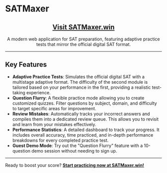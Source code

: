 # SATMaxer

<div align="center">
  <a href="https://satmaxer.win" target="_blank">
  </a>
</div>

<h2 align="center">
  <a href="https://satmaxer.win" target="_blank">Visit SATMaxer.win</a>
</h2>

<p align="center">
  A modern web application for SAT preparation, featuring adaptive practice tests that mirror the official digital SAT format.
</p>

---

## Key Features

- **Adaptive Practice Tests**: Simulates the official digital SAT with a multistage adaptive format. The difficulty of the second module is tailored based on your performance in the first, providing a realistic test-taking experience.
- **Question Flurry**: A flexible practice mode allowing you to create customized quizzes. Filter questions by subject, domain, and difficulty to target specific areas for improvement.
- **Review Mistakes**: Automatically tracks your incorrect answers and compiles them into a dedicated review queue. This allows you to revisit and learn from your mistakes effectively.
- **Performance Statistics**: A detailed dashboard to track your progress. It includes overall accuracy, time practiced, and in-depth performance breakdowns for every completed practice test.
- **Guest Demo Mode**: Try out the "Question Flurry" feature with a 10-question demo session without needing to sign up.

---

Ready to boost your score? **[Start practicing now at SATMaxer.win!](https://satmaxer.win)**
